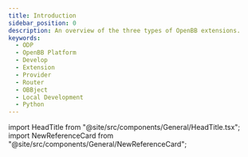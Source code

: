 ```yaml
---
title: Introduction
sidebar_position: 0
description: An overview of the three types of OpenBB extensions.
keywords:
  - ODP
  - OpenBB Platform
  - Develop
  - Extension
  - Provider
  - Router
  - OBBject
  - Local Development
  - Python
---
```


<!-- markdownlint-disable MD012 MD031 MD033 MD037 -->

import HeadTitle from "@site/src/components/General/HeadTitle.tsx";
import NewReferenceCard from "@site/src/components/General/NewReferenceCard";

<HeadTitle title="Extension Types | OpenBB Docs" />



<ul className="grid grid-cols-1 gap-2 -ml-6">
  <NewReferenceCard
    title="Provider Extensions"
    description="Get started building OpenBB Provider Extensions."
    url="/python/developer/extension_types/provider"
  />
</ul>

<ul className="grid grid-cols-1 gap-2 -ml-6">
  <NewReferenceCard
    title="Router Extensions"
    description="Create new routes and endpoints with OpenBB Router Extensions."
    url="/python/developer/extension_types/router"
  />
</ul>

<ul className="grid grid-cols-1 gap-2 -ml-6">
  <NewReferenceCard
    title="OBBject"
    description="Add functionality to the OBBject response object."
    url="/python/developer/extension_types/obbject"
  />
</ul>
